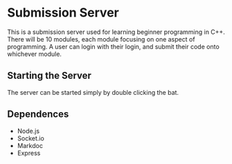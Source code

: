# Submission Server

This is a submission server used for learning beginner programming in C++. There will be 10 modules, each module focusing on one aspect of programming. A user can login with their login, and submit their code onto whichever module.

## Starting the Server 

The server can be started simply by double clicking the bat. 

## Dependences

- Node.js
- Socket.io
- Markdoc
- Express